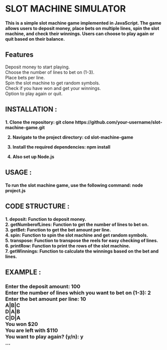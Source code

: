 <h1>SLOT MACHINE SIMULATOR</h1>
                                                                           
<h4>This is a simple slot machine game implemented in JavaScript. The game allows users to deposit money, place bets on multiple lines, spin the slot machine, and check their winnings. Users can choose to play again or quit based on their balance.</h4>

<h2>Features</h2>
Deposit money to start playing. <br>
Choose the number of lines to bet on (1-3). <br>
Place bets per line. <br>
Spin the slot machine to get random symbols. <br>
Check if you have won and get your winnings. <br>
Option to play again or quit. <br>

<h2>INSTALLATION : </h2>
<h4>
1. Clone the repository:  git clone https://github.com/your-username/slot-machine-game.git

2. Navigate to the project directory:  cd slot-machine-game

3. Install the required dependencies: npm install

4. Also set up Node.js
</h4>

<h2>
  USAGE : 
</h2>
<h4>
  To run the slot machine game, use the following command:  node project.js

</h4>

<h2>CODE STRUCTURE : 
</h2>
<h4>
1. deposit: Function to deposit money. <br>
2. getNumberofLines: Function to get the number of lines to bet on. <br>
3. getBet: Function to get the bet amount per line. <br>
4. spin: Function to spin the slot machine and get random symbols. <br>
5. transpose: Function to transpose the reels for easy checking of lines. <br>
6. printRow: Function to print the rows of the slot machine. <br>
7. getWinnings: Function to calculate the winnings based on the bet and lines. <br>
</h4>

<h2>
  EXAMPLE : 

</h2>

<h3>
Enter the deposit amount: 100 <br>
Enter the number of lines which you want to bet on (1-3): 2 <br>
Enter the bet amount per line: 10 <br>
A|B|C <br>
D|A|B <br>
C|D|A <br>
You won $20 <br>
You are left with $110 <br>
You want to play again? (y/n): y  <br>
...
</h3>



